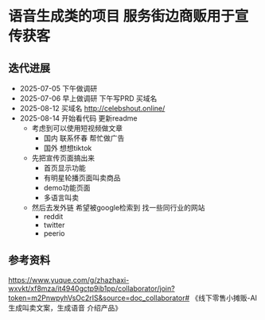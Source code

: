 # 语音生成类的项目 服务街边商贩用于宣传获客

## 迭代进展
- 2025-07-05 下午做调研
- 2025-07-06 早上做调研 下午写PRD 买域名
- 2025-08-12 买域名 http://celebshout.online/
- 2025-08-14 开始看代码 更新readme
    - 考虑到可以使用短视频做文章
        - 国内 联系怀春 帮忙做广告
        - 国外 想想tiktok
    - 先把宣传页面搞出来
        - 首页显示功能
        - 有明星轮播页面叫卖商品 
        - demo功能页面
        - 多语言叫卖
    - 然后去发外链 希望被google检索到 找一些同行业的网站
        - reddit
        - twitter
        - peerio

## 参考资料
https://www.yuque.com/g/zhazhaxi-wxvkt/xf8mza/it4940gctp9ib1pp/collaborator/join?token=m2PnwpyhVsOc2rIS&source=doc_collaborator# 《线下零售小摊贩-AI生成叫卖文案，生成语音 介绍产品》